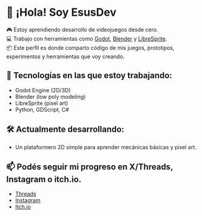 # 👋 ¡Hola! Soy EsusDev

🎮 Estoy aprendiendo desarrollo de videojuegos desde cero.  
💻 Trabajo con herramientas como [Godot](https://godotengine.org/), [Blender](https://www.blender.org/) y [LibreSprite](https://www.libresprite.org/).  
📦 Este perfil es donde comparto código de mis juegos, prototipos, experimentos y herramientas que voy creando.

## 🧰 Tecnologías en las que estoy trabajando:
- Godot Engine (2D/3D)
- Blender (low poly modeling)
- LibreSprite (pixel art)
- Python, GDScript, C#

## 🛠️ Actualmente desarrollando:  
- Un plataformero 2D simple para aprender mecánicas básicas y pixel art.

## 📫 Podés seguir mi progreso en X/Threads, Instagram o itch.io.
 - [Threads](https://www.threads.com/@esusdev)
 - [Instagram](https://www.instagram.com/esusdev/)
 - [Itch.io](https://esusdev.itch.io/)
